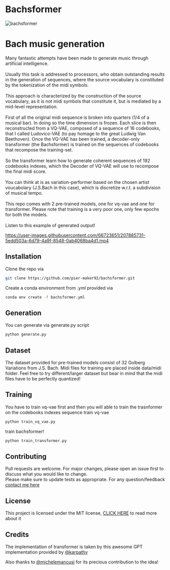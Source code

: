 # Bachsformer
![bachsformer](https://user-images.githubusercontent.com/66723651/207885919-bccaca01-c8ac-4a56-909b-cb9bad1e01de.png)

# Bach music generation
Many fantastic attempts have been made to generate music through artificial intelligence.
<br>
<br>
 Usually this task is addressed to processors, who obtain outstanding results in the generation of sequences, where the source vocabulary is constituted by the tokenization of the midi symbols.
<br>
<br>
 This approach is characterized by the construction of the source vocabulary, as it is not midi symbols that constitute it, but is mediated by a mid-level representation.
<br>
<br>
First of all the original midi sequence is broken into quarters (1/4 of a musical bar). In doing so the time dimension is frozen. Each slice is then reconstructed from a VQ-VAE, composed of a sequence of 16 codebooks, that I called Ludovico-VAE (to pay homage to the great Ludwig Van Beethoven). Once the VQ-VAE has been trained, a decoder-only transformer (the Bachsformer) is trained on the sequences of codebooks that recompose the training-set.
<br>
<br>
So the transformer learn how to generate coherent sequences of 192 codebooks indexes, which the Decoder of VQ-VAE will use to recompose the final midi score.
<br>
<br>
You can think at is as variation-performer based on the chosen artist voucabolary (J.S.Bach in this case), which is discretize w.r.t. a subdivision of musical tempo.
<br>
<br>
This repo comes with 2 pre-trained models, one for vq-vae and one for transformer. Please note that training is a very poor one, only few epochs for both the models.
<br>
<br>
Listen to this example of generated output!

https://user-images.githubusercontent.com/66723651/207885731-5edd503a-6d79-4a9f-8548-0ab4068ba4d1.mp4

## Installation
Clone the repo via 
```bash
git clone https://github.com/pier-maker92/bachsformer.git
```
Create a conda environment from .yml provided via
```bash
conda env create -f bachsformer.yml
```

## Generation
You can generate via generate.py script
```bash
python generate.py
```

## Dataset
The dataset provided for pre-trained models consist of 32 Golberg Variations from J.S. Bach. Midi files for training are placed inside data/midi folder. Feel free to try different/larger dataset but bear in mind that the midi files have to be perfectly quantized!


## Training
You have to train vq-vae first and then you will able to train the trasnformer on the codebooks indexes sequence
train vq-vae

```bash
python train_vq_vae.py
```
train bachsformer!
```bash
python train_transformer.py
```

## Contributing
Pull requests are welcome. For major changes, please open an issue first
to discuss what you would like to change.
<br>
Please make sure to update tests as appropriate.
For any question/feedback [contact me here](mailto:pierfrancesco.melucci@gmail.com?subject=[GitHub]Bachsformer)

## License
This project is licensed under the MIT license, [CLICK HERE](LICENSE) to read more about it 

## Credits
The implementation of transformer is taken by this awesome GPT implementation provided by 
[@karpathy](https://github.com/karpathy/minGPT)

Also thanks to [@michelemancusi](https://github.com/michelemancusi) for its precious contribution to the idea!
